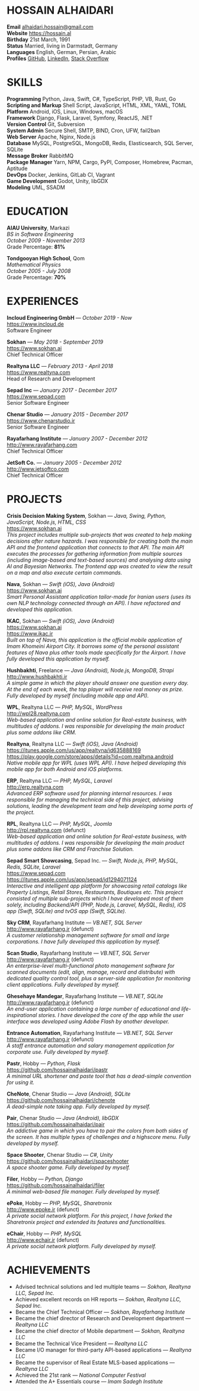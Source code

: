 # HOSSAIN ALHAIDARI
**Email** alhaidari.hossain@gmail.com  
**Website** https://hossain.al  
**Birthday** 21st March, 1991  
**Status** Married, living in Darmstadt, Germany  
**Languages** English, German, Persian, Arabic  
**Profiles** [GitHub](https://github.com/hossainalhaidari), [LinkedIn](https://www.linkedin.com/in/hossainalhaidari), [Stack Overflow](https://stackoverflow.com/users/926367/hossain-alhaidari)

# SKILLS
**Programming** Python, Java, Swift, C#, TypeScript, PHP, VB, Rust, Go  
**Scripting and Markup** Shell Script, JavaScript, HTML, XML, YAML, TOML  
**Platform** Android, iOS, Linux, Windows, macOS  
**Framework** Django, Flask, Laravel, Symfony, ReactJS, .NET  
**Version Control** Git, Subversion  
**System Admin** Secure Shell, SMTP, BIND, Cron, UFW, fail2ban  
**Web Server** Apache, Nginx, Node.js  
**Database** MySQL, PostgreSQL, MongoDB, Redis, Elasticsearch, SQL Server, SQLite  
**Message Broker** RabbitMQ  
**Package Manager** Yarn, NPM, Cargo, PyPI, Composer, Homebrew, Pacman, Aptitude  
**DevOps** Docker, Jenkins, GitLab CI, Vagrant  
**Game Development** Godot, Unity, libGDX  
**Modeling** UML, SSADM

# EDUCATION
**AIAU University**, Markazi  
*BS in Software Engineering*  
*October 2009 - November 2013*  
Grade Percentage: **81%**

**Tondgooyan High School**, Qom  
*Mathematical Physics*  
*October 2005 - July 2008*  
Grade Percentage: **70%**

# EXPERIENCES
**Incloud Engineering GmbH** — *October 2019 - Now*  
https://www.incloud.de  
Software Engineer  

**Sokhan** — *May 2018 - September 2019*  
https://www.sokhan.ai  
Chief Technical Officer  

**Realtyna LLC** — *February 2013 - April 2018*  
https://www.realtyna.com  
Head of Research and Development  

**Sepad Inc** — *January 2017 - December 2017*  
https://www.sepad.com  
Senior Software Engineer  

**Chenar Studio** — *January 2015 - December 2017*  
https://www.chenarstudio.ir  
Senior Software Engineer  

**Rayafarhang Institute** — *January 2007 - December 2012*  
http://www.rayafarhang.com  
Chief Technical Officer  

**JetSoft Co.** — *January 2005 - December 2012*  
http://www.jetsoftco.com  
Chief Technical Officer  

# PROJECTS
**Crisis Decision Making System**, Sokhan — *Java, Swing, Python, JavaScript, Node.js, HTML, CSS*  
https://www.sokhan.ai  
*This project includes multiple sub-projects that was created to help making decisions after nature hazards. I was responsible for creating both the main API and the frontend application that connects to that API. The main API executes the processes for gathering information from multiple sources (including image-based and text-based sources) and analysing data using AI and Bayesian Networks. The frontend app was created to view the result on a map and also execute certain commands.*  

**Nava**, Sokhan — *Swift (iOS), Java (Android)*  
https://www.sokhan.ai  
*Smart Personal Assistant application tailor-made for Iranian users (uses its own NLP technology connected through an API). I have refactored and developed this application.*  

**IKAC**, Sokhan — *Swift (iOS), Java (Android)*  
https://www.sokhan.ai  
https://www.ikac.ir  
*Built on top of Nava, this application is the official mobile application of Imam Khomeini Airport City. It borrows some of the personal assistant features of Nava plus other tools made specifically for the Airport. I have fully developed this application by myself.*  

**Hushbakhti**, Freelance — *Java (Android), Node.js, MongoDB, Strapi*  
http://www.hushbakhti.ir  
*A simple game in which the player should  answer one question every day. At the end of each week, the top player will receive real money as prize. Fully developed by myself (including mobile app and API).*  

**WPL**, Realtyna LLC — *PHP, MySQL, WordPress*  
http://wpl28.realtyna.com  
*Web-based application and online solution for Real-estate business, with multitudes of addons. I was responsible for developing the main product plus some addons like CRM.*  

**Realtyna**, Realtyna LLC — *Swift (iOS), Java (Android)*  
https://itunes.apple.com/us/app/realtyna/id635888169  
https://play.google.com/store/apps/details?id=com.realtyna.android  
*Native mobile app for WPL (uses WPL API). I have helped developing this mobile app for both Android and iOS platforms.*  

**ERP**, Realtyna LLC — *PHP, MySQL, Laravel*  
http://erp.realtyna.com  
*Advanced ERP software used for planning internal resources. I was responsible for managing the technical side of this project, advising solutions, leading the development team and help developing some parts of the project.*  

**RPL**, Realtyna LLC — *PHP, MySQL, Joomla*  
http://rpl.realtyna.com (defunct)  
*Web-based application and online solution for Real-estate business, with multitudes of addons. I was responsible for developing the main product plus some addons like CRM and Franchise Solution.*  

**Sepad Smart Showcasing**, Sepad Inc. — *Swift, Node.js, PHP, MySQL, Redis, SQLite, Laravel*  
https://www.sepad.com  
https://itunes.apple.com/us/app/sepad/id1294071124  
*Interactive and intelligent app platform for showcasing retail catalogs like Property Listings, Retail Stores, Restaurants, Boutiques etc. This project consisted of multiple sub-projects which I have developed most of them solely, including Backend/API (PHP, Node.js, Laravel, MySQL, Redis), iOS app (Swift, SQLite) and tvOS app (Swift, SQLite).*  

**Sky CRM**, Rayafarhang Institute — *VB.NET, SQL Server*  
http://www.rayafarhang.ir (defunct)  
*A customer relationship management software for small and large corporations. I have fully developed this application by myself.*  

**Scan Studio**, Rayafarhang Institute — *VB.NET, SQL Server*  
http://www.rayafarhang.ir (defunct)  
*An enterprise-level multi-functional photo management software for scanned documents (edit, align, manage, record and distribute) with dedicated quality control tool, plus a server-side application for monitoring client applications. Fully developed by myself.*  

**Ghesehaye Mandegar**, Rayafarhang Institute — *VB.NET, SQLite*  
http://www.rayafarhang.ir (defunct)  
*An end-user application containing a large number of educational and life-inspirational stories. I have developed the core of the app while the user interface was developed using Adobe Flash by another developer.*  

**Entrance Automation**, Rayafarhang Institute — *VB.NET, SQL Server*  
http://www.rayafarhang.ir (defunct)  
*A staff entrance automation and salary management application for corporate use. Fully developed by myself.*  

**Pastr**, Hobby — *Python, Flask*  
https://github.com/hossainalhaidari/pastr  
*A minimal URL shortener and paste tool that has a dead-simple convention for using it.*  

**CheNote**, Chenar Studio — *Java (Android), SQLite*  
https://github.com/hossainalhaidari/chenote  
*A dead-simple note taking app. Fully developed by myself.*  

**Pair**, Chenar Studio — *Java (Android), libGDX*  
https://github.com/hossainalhaidari/pair  
*An addictive game in which you have to pair the colors from both sides of the screen. It has multiple types of challenges and a highscore menu. Fully developed by myself.*  

**Space Shooter**, Chenar Studio — *C#, Unity*  
https://github.com/hossainalhaidari/spaceshooter  
*A space shooter game. Fully developed by myself.*  

**Filer**, Hobby — *Python, Django*  
https://github.com/hossainalhaidari/filer  
*A minimal web-based file manager. Fully developed by myself.*  

**ePoke**, Hobby — *PHP, MySQL, Sharetronix*  
http://www.epoke.ir (defunct)  
*A private social network platform. For this project, I have forked the Sharetronix project and extended its features and functionalities.*  

**eChair**, Hobby — *PHP, MySQL*  
http://www.echair.ir (defunct)  
*A private social network platform. Fully developed by myself.*

# ACHIEVEMENTS
- Advised technical solutions and led multiple teams — *Sokhan, Realtyna LLC, Sepad Inc.*
- Achieved excellent records on HR reports — *Sokhan, Realtyna LLC, Sepad Inc.*
- Became the Chief Technical Officer — *Sokhan, Rayafarhang Institute*
- Became the chief director of Research and Development department — *Realtyna LLC*
- Became the chief director of Mobile department — *Sokhan, Realtyna LLC*
- Became the Technical Vice President — *Realtyna LLC*
- Became I/O manager for third-party API-based applications — *Realtyna LLC*
- Became the supervisor of Real Estate MLS-based applications — *Realtyna LLC*
- Achieved the 21st rank — *National Computer Festival*
- Attended the A+ Essentials course — *Imam Sadegh Institute*
